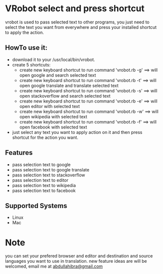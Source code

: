 # VRobot **select and press shortcut**
 vrobot is used to pass selected text to other programs,
 you just need to select the text you want from everywhere and press your installed shortcut to apply the action.

## HowTo use it:
* download it to your /usr/local/bin/vrobot.
* create 5 shortcuts:
  * create new keyboard shortcut to run command 'vrobot.rb -g' ==> will open google and search selected text
  * create new keyboard shortcut to run command 'vrobot.rb -t' ==> will open google translate and translate selected text
  * create new keyboard shortcut to run command 'vrobot.rb -s' ==> will open stackoverflow and search selected text
  * create new keyboard shortcut to run command 'vrobot.rb -e' ==> will open editor with selected text
  * create new keyboard shortcut to run command 'vrobot.rb -w' ==> will open wikipedia with selected text
  * create new keyboard shortcut to run command 'vrobot.rb -f' ==> will open facebook with selected text
* just select any text you want to apply action on it and then press shortcut for the action you want. 

## Features

* pass selection text to google
* pass selection text to google translate
* pass selection text to stackoverflow
* pass selection text to editor
* pass selection text to wikipedia
* pass selection text to facebook

## Supported Systems
* Linux
* Mac

# Note
  you can set your prefered browser and editor and destination and source languages you want to use in translation.
  new feature ideas are will be welcomed, email me at abdullahibra@gmail.com

